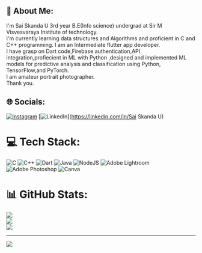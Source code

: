 ## 💫 About Me:
I'm Sai Skanda U 3rd year B.E(Info science) undergrad at Sir M Visvesvaraya Institute of technology.<br>I'm currently learning data structures and Algorithms and proficient in C and C++ programming. I am an Intermediate flutter app developer.<br>I have grasp on Dart code,Firebase authentication,API integration,profiecient in ML with Python ,designed and implemented ML models for predictive analysis and classification using Python, TensorFlow,and PyTorch.<br>I am amateur portrait photographer.<br>Thank you.


## 🌐 Socials:
[![Instagram](https://img.shields.io/badge/Instagram-%23E4405F.svg?logo=Instagram&logoColor=white)](https://instagram.com/saiskanda_u) [![LinkedIn](https://img.shields.io/badge/LinkedIn-%230077B5.svg?logo=linkedin&logoColor=white)](https://linkedin.com/in/Sai Skanda U) 

# 💻 Tech Stack:
![C](https://img.shields.io/badge/c-%2300599C.svg?style=for-the-badge&logo=c&logoColor=white) ![C++](https://img.shields.io/badge/c++-%2300599C.svg?style=for-the-badge&logo=c%2B%2B&logoColor=white) ![Dart](https://img.shields.io/badge/dart-%230175C2.svg?style=for-the-badge&logo=dart&logoColor=white) ![Java](https://img.shields.io/badge/java-%23ED8B00.svg?style=for-the-badge&logo=openjdk&logoColor=white) ![NodeJS](https://img.shields.io/badge/node.js-6DA55F?style=for-the-badge&logo=node.js&logoColor=white) ![Adobe Lightroom](https://img.shields.io/badge/Adobe%20Lightroom-31A8FF.svg?style=for-the-badge&logo=Adobe%20Lightroom&logoColor=white) ![Adobe Photoshop](https://img.shields.io/badge/adobe%20photoshop-%2331A8FF.svg?style=for-the-badge&logo=adobe%20photoshop&logoColor=white) ![Canva](https://img.shields.io/badge/Canva-%2300C4CC.svg?style=for-the-badge&logo=Canva&logoColor=white)
# 📊 GitHub Stats:
![](https://github-readme-stats.vercel.app/api?username=SaiSkandaU&theme=dark&hide_border=false&include_all_commits=false&count_private=false)<br/>
![](https://github-readme-streak-stats.herokuapp.com/?user=SaiSkandaU&theme=dark&hide_border=false)<br/>
![](https://github-readme-stats.vercel.app/api/top-langs/?username=SaiSkandaU&theme=dark&hide_border=false&include_all_commits=false&count_private=false&layout=compact)

---
[![](https://visitcount.itsvg.in/api?id=SaiSkandaU&icon=0&color=0)](https://visitcount.itsvg.in)

<!-- Proudly created with GPRM ( https://gprm.itsvg.in ) -->
